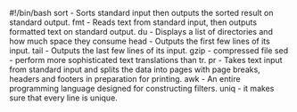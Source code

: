#!/bin/bash
sort - Sorts standard input then outputs the sorted result on standard output.
fmt - Reads text from standard input, then outputs formatted text on standard output.
du - Displays a list of directories and how much space they consume
head - Outputs the first few lines of its input.
tail - Outputs the last few lines of its input.
gzip - compressed file
sed - perform more sophisticated text translations than tr.
pr - Takes text input from standard input and splits the data into pages with page breaks, headers and footers in preparation for printing.
awk - An entire programming language designed for constructing filters.
uniq - it makes sure that every line is unique.

